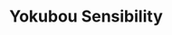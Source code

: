 --- 
title: "Yokubou Sensibility"
publishdate: "2019-5-9T16:48:46+02:00"
src: "https://365manga.net/manga/yokubou-sensibility"
image: "https://data.365manga.net/images/thumbnails/19394-yokubou-sensibility.jpg"
description: "What could possibly happen between two - working at a call center answering phones all day? Kosugi is a part-time worker and his boss, Ogata, is anything but nice. He is always unapproachable, mean and strict. Scolding Kosugi all the time even though he's always trying his hardest. Meanwhile, his coworker, Kaminuma has his eye on Kosugi, and somehow that seems to bother Ogata. Kaminuma plays his game too well,…"
---
